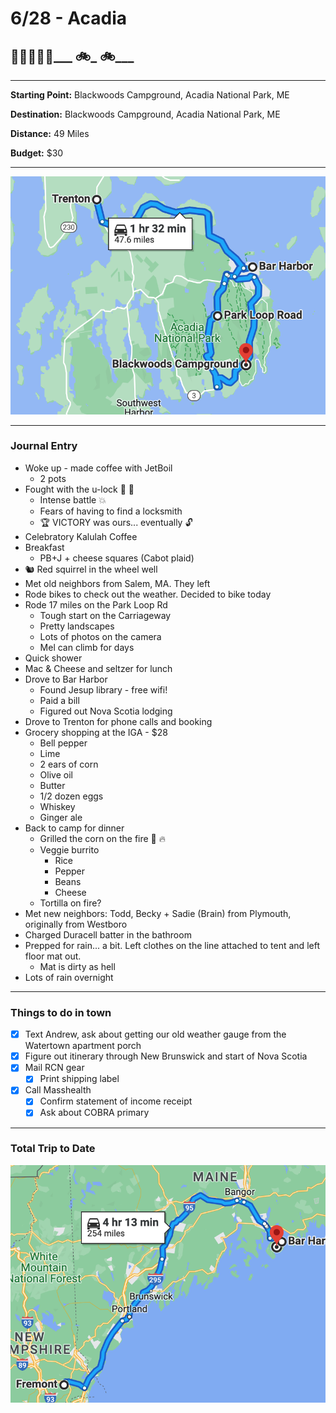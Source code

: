 # 6/28 - Acadia

## 🌊🌊🌲🌲🌲___ 🚲_ 🚲___

---
**Starting Point:** Blackwoods Campground, Acadia National Park, ME

**Destination:** Blackwoods Campground, Acadia National Park, ME

**Distance:** 49 Miles

**Budget:** $30

---

![map of acadia](maps/06-28.png "day map")

---

### Journal Entry

* Woke up - made coffee with JetBoil
  * 2 pots
* Fought with the u-lock 🤜 🔐
  * Intense battle 💥
  * Fears of having to find a locksmith
  * 🏆 VICTORY was ours... eventually 🔓
* Celebratory Kalulah Coffee
* Breakfast
  * PB+J + cheese squares (Cabot plaid)
* 🐿 Red squirrel in the wheel well
* Met old neighbors from Salem, MA. They left
* Rode bikes to check out the weather. Decided to bike today
* Rode 17 miles on the Park Loop Rd
  * Tough start on the Carriageway
  * Pretty landscapes
  * Lots of photos on the camera
  * Mel can climb for days
* Quick shower
* Mac & Cheese and seltzer for lunch
* Drove to Bar Harbor
  * Found Jesup library - free wifi!
  * Paid a bill
  * Figured out Nova Scotia lodging
* Drove to Trenton for phone calls and booking
* Grocery shopping at the IGA - $28
  * Bell pepper
  * Lime
  * 2 ears of corn
  * Olive oil
  * Butter
  * 1/2 dozen eggs
  * Whiskey
  * Ginger ale
* Back to camp for dinner
  * Grilled the corn on the fire 🌽 🔥
  * Veggie burrito
    * Rice
    * Pepper
    * Beans
    * Cheese
  * Tortilla on fire?
* Met new neighbors: Todd, Becky + Sadie (Brain) from Plymouth, originally from Westboro
* Charged Duracell batter in the bathroom
* Prepped for rain... a bit. Left clothes on the line attached to tent and left floor mat out.
  * Mat is dirty as hell
* Lots of rain overnight

---

### Things to do in town
* [X] Text Andrew, ask about getting our old weather gauge from the Watertown apartment porch
* [X] Figure out itinerary through New Brunswick and start of Nova Scotia
* [X] Mail RCN gear
    * [X] Print shipping label
* [X] Call Masshealth
    * [X] Confirm statement of income receipt
    * [X] Ask about COBRA primary

---

### Total Trip to Date

![total trip from fremont to acadia](maps/totals/06-28.png "total trip map")
